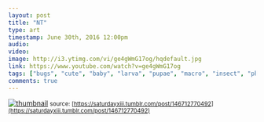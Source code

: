 ```yaml
---
layout: post
title: "NT"
type: art
timestamp: June 30th, 2016 12:00pm
audio: 
video: 
image: http://i3.ytimg.com/vi/ge4gWmG17og/hqdefault.jpg
link: https://www.youtube.com/watch?v=ge4gWmG17og
tags: ["bugs", "cute", "baby", "larva", "pupae", "macro", "insect", "photography", "art"]
comments: true
---
```

[![thumbnail](http://i3.ytimg.com/vi/ge4gWmG17og/hqdefault.jpg)](https://www.youtube.com/watch?v=ge4gWmG17og)
<small>source: [https://saturdayxiii.tumblr.com/post/146712770492](https://saturdayxiii.tumblr.com/post/146712770492)</small>